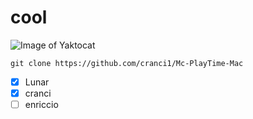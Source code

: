 # cool

![Image of Yaktocat](https://octodex.github.com/images/yaktocat.png)

```
git clone https://github.com/cranci1/Mc-PlayTime-Mac
```

- [x] Lunar
- [x] cranci
- [ ] enriccio
